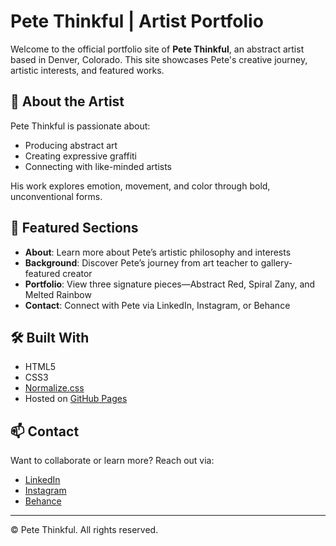 # Pete Thinkful | Artist Portfolio

Welcome to the official portfolio site of **Pete Thinkful**, an abstract artist based in Denver, Colorado. This site showcases Pete's creative journey, artistic interests, and featured works.

## 🌟 About the Artist

Pete Thinkful is passionate about:
- Producing abstract art
- Creating expressive graffiti
- Connecting with like-minded artists

His work explores emotion, movement, and color through bold, unconventional forms.

## 🎨 Featured Sections

- **About**: Learn more about Pete’s artistic philosophy and interests
- **Background**: Discover Pete’s journey from art teacher to gallery-featured creator
- **Portfolio**: View three signature pieces—Abstract Red, Spiral Zany, and Melted Rainbow
- **Contact**: Connect with Pete via LinkedIn, Instagram, or Behance

## 🛠️ Built With

- HTML5
- CSS3
- [Normalize.css](https://necolas.github.io/normalize.css/)
- Hosted on [GitHub Pages](https://pages.github.com/)

## 📫 Contact

Want to collaborate or learn more? Reach out via:
- [LinkedIn](#)
- [Instagram](#)
- [Behance](#)

---

© Pete Thinkful. All rights reserved.
